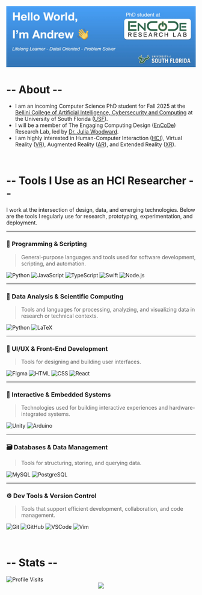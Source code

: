 <!-- Header Image Goes Here -->
<img src="header.webp" alt="Header Image">

# -- About --

- I am an incoming Computer Science PhD student for Fall 2025 at the [Bellini College of Artificial Intelligence, Cybersecurity and Computing](https://www.usf.edu/ai-cybersecurity-computing/) at the University of South Florida ([USF](https://www.usf.edu)).
- I will be a member of The Engaging Computing Design ([EnCoDe](https://encoderesearchlab.org)) Research Lab, led by [Dr. Julia Woodward](https://juliawoodward.wordpress.com/about-me/).
- I am highly interested in Human-Computer Interaction ([HCI](https://en.wikipedia.org/wiki/Human–computer_interaction)), Virtual Reality ([VR](https://en.wikipedia.org/wiki/Virtual_reality)), Augmented Reality ([AR](https://en.wikipedia.org/wiki/Augmented_reality)), and Extended Reality ([XR](https://en.wikipedia.org/wiki/Extended_reality)).

<br>

# -- Tools I Use as an HCI Researcher --

I work at the intersection of design, data, and emerging technologies. Below are the tools I regularly use for research, prototyping, experimentation, and deployment.

---

### 🧠 Programming & Scripting
> General-purpose languages and tools used for software development, scripting, and automation.

![Python](https://skillicons.dev/icons?i=python)
![JavaScript](https://skillicons.dev/icons?i=js)
![TypeScript](https://skillicons.dev/icons?i=ts)
![Swift](https://skillicons.dev/icons?i=swift)
![Node.js](https://skillicons.dev/icons?i=nodejs)

---

### 🧮 Data Analysis & Scientific Computing
> Tools and languages for processing, analyzing, and visualizing data in research or technical contexts.

![Python](https://skillicons.dev/icons?i=python)
![LaTeX](https://skillicons.dev/icons?i=latex)

---

### 🎨 UI/UX & Front-End Development
> Tools for designing and building user interfaces.

![Figma](https://skillicons.dev/icons?i=figma)
![HTML](https://skillicons.dev/icons?i=html)
![CSS](https://skillicons.dev/icons?i=css)
![React](https://skillicons.dev/icons?i=react)

---

### 🧪 Interactive & Embedded Systems
> Technologies used for building interactive experiences and hardware-integrated systems.

![Unity](https://skillicons.dev/icons?i=unity)
![Arduino](https://skillicons.dev/icons?i=arduino)

---

### 🗃️ Databases & Data Management
> Tools for structuring, storing, and querying data.

![MySQL](https://skillicons.dev/icons?i=mysql)
![PostgreSQL](https://skillicons.dev/icons?i=postgres)

---

### ⚙️ Dev Tools & Version Control
> Tools that support efficient development, collaboration, and code management.

![Git](https://skillicons.dev/icons?i=git)
![GitHub](https://skillicons.dev/icons?i=github)
![VSCode](https://skillicons.dev/icons?i=vscode)
![Vim](https://skillicons.dev/icons?i=vim)

<br>

# -- Stats --

<img src="https://komarev.com/ghpvc/?username=AndrewUSF&style=flat-square&color=blue" alt="Profile Visits">
<div align="center">
  <img src="https://github-readme-streak-stats.herokuapp.com/?user=AndrewUSF"/>
</div>

<!--
**AndrewUSF/AndrewUSF** is a ✨ _special_ ✨ repository because its `README.md` (this file) appears on your GitHub profile.

Here are some ideas to get you started:

- 🔭 I’m currently working on ...
- 🌱 I’m currently learning ...
- 👯 I’m looking to collaborate on ...
- 🤔 I’m looking for help with ...
- 💬 Ask me about ...
- 📫 How to reach me: ...
- 😄 Pronouns: ...
- ⚡ Fun fact: ...
-->
